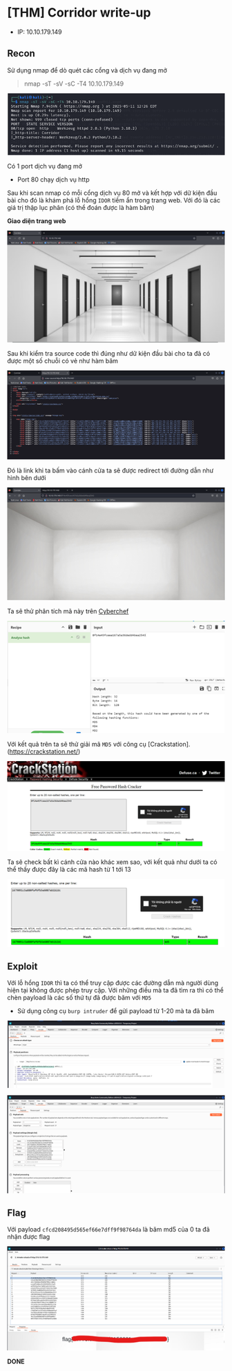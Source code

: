 # [THM] Corridor write-up

- IP: 10.10.179.149

## Recon

Sử dụng nmap để dò quét các cổng và dịch vụ đang mở
> nmap -sT -sV -sC -T4 10.10.179.149

<p align="center">
  <img src="./img/nmap-scan.png" alt="Nmap Scan">
</p>

Có 1 port dịch vụ đang mở 
- Port 80 chạy dịch vụ http

Sau khi scan nmap có mỗi cổng dịch vụ 80 mở và kết hợp với dữ kiện đầu bài cho đó là khám phá lỗ hổng `IDOR` tiềm ẩn trong trang web. Với đó là các giá trị thập lục phân (có thể đoán được là hàm băm)

**Giao diện trang web**
<p align="center">
  <img src="./img/web-interface.png" alt="Web interface">
</p>

Sau khi kiểm tra source code thì đúng như dữ kiện đầu bài cho ta đã có được một số chuỗi có vẻ như hàm băm
<p align="center">
  <img src="./img/web-source.png" alt="Web Souorce">
</p>

Đó là link khi ta bấm vào cánh cửa ta sẽ được redirect tới đường dẫn như hình bên dưới
<p align="center">
  <img src="./img/empty-room.png" alt="Empty room">
</p>

Ta sẽ thử phân tích mã này trên [Cyberchef](https://gchq.github.io/CyberChef/)
<p align="center">
  <img src="./img/hash-detect.png" alt="Hash detect">
</p>

Với kết quả trên ta sẽ thử giải mã `MD5` với công cụ [Crackstation].(https://crackstation.net/)
<p align="center">
  <img src="./img/crackstation-7.png" alt="Crackstation 7">
</p>

Ta sẽ check bất kì cánh cửa nào khác xem sao, với kết quả như dưới ta có thể thấy được đây là các mã hash từ 1 tới 13
<p align="center">
  <img src="./img/crackstation-6.png" alt="Crackstation 6">
</p>

## Exploit
Với lỗ hổng `IDOR` thì ta có thể truy cập được các đường dẫn mà người dùng hiện tại không được phép truy cập. Với những điều mà ta đã tìm ra thì có thể chèn payload là các số thứ tự đã được băm với `MD5`

- Sử dụng công cụ `burp intruder` để gửi payload từ 1-20 mà ta đã băm
<p align="center">
  <img src="./img/burp-position.png" alt="Burp position">
</p>
<p align="center">
  <img src="./img/burp-payload.png" alt="Burp payload">
</p>

## Flag
Với payload `cfcd208495d565ef66e7dff9f98764da` là băm md5 của 0 ta đã nhận được flag
<p align="center">
  <img src="./img/flag.png" alt="Flag">
</p>


**DONE**
